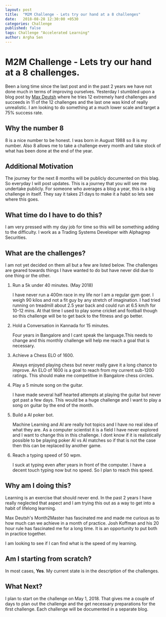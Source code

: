 ```yaml
---
layout: post
title:  "M2M Challenge - Lets try our hand at a 8 challenges"
date:   2018-08-28 12:30:00 +0530
categories: Challenge
published: false
tags: Challenge "Accelerated Learning"
author: Argha Sen
---
```

# M2M Challenge - Lets try our hand at a 8 challenges.
Been a long time since the last post and in the past 2 years we have not done much in terms of improving ourselves. Yesterday I stumbled upon a blog post by [Max Deutsh](https://medium.com/@maxdeutsch/m2m-day-1-completing-12-ridiculously-hard-challenges-in-12-months-9843700c741f) where he tries 12 extremely hard challenges and succeeds in 11 of the 12 challenges and the last one was kind of really unrealistic. I am looking to do something at a much lower scale and target a 75% success rate. 

## Why the number 8
8 is a nice number to be honest. I was born in August 1988 so 8 is my number. Also 8 allows me to take a challenge every month and take stock of what has been done at the end of the year. 

## Additional Motivation
The journey for the next 8 months will be publicly documented on this blag. So everyday I will post updates. This is a journey that you will see me undertake publicly. For someone who averages a blog a year, this is a big challenge in itself. They say it takes 21 days to make it a habit so lets see where this goes.

## What time do I have to do this?
I am very pressed with my day job for time so this will be something adding to the difficulty. I work as a Trading Systems Developer with Alphagrep Securities. 

## What are the challenges?

I am not yet decided on them all but a few are listed below. The challenges are geared towards things I have wanted to do but have never did due to one thing or the other.

1. Run a 5k under 40 minutes. (May 2018)

   I have never run a 400m race in my life nor I am a regular gym goer. I weigh 90 kilos and not a fit guy by any stretch of imagination. I had tried running on treadmill about 2.5 year back and could run at 6.5 km/h for 10-12 mins. At that time I used to play some cricket and football though so this challenge will be to get back to the fitness and go better. 

2. Hold a Conversation in Kannada for 15 minutes.

    Four years in Bangalore and I cant speak the language.This needs to change and this monthly challenge will help me reach a goal that is necessary.

3. Achieve a Chess ELO of 1600.

    Always enjoyed playing chess but never really gave it a long chance to improve. An ELO of 1600 is a goal to reach from my current sub-1200 ratings. This should make me competitive in Bangalore chess circles. 

4. Play a 5 minute song on the guitar.

    I have made several half hearted attempts at playing the guitar but never got past a few days. This would be a huge challenge and I want to play a song on guitar by the end of the month.

5. Build a AI poker bot.

    Machine Learning and AI are really hot topics and I have no real idea of what they are. As a computer scientist it is a field I have never explored and I want to change this in this challenge. I dont know if it is realistically possible to be playing poker AI vs AI matches so if that is not the case then this can be replaced by another game.

6. Reach a typing speed of 50 wpm.

    I suck at typing even after years in front of the computer. I have a decent touch typing now but no speed. So I plan to reach this speed.


## Why am I doing this?
Learning is an exercise that should never end. In the past 2 years I have really neglected that aspect and I am trying this out as a way to get into a habit of lifelong learning.

Max Deutsh's Month2Master has fascinated me and made me curious as to how much can we achieve in a month of practice. Josh Koffman and his 20 hour rule has fascinated me for a long time. It is an opportunity to put both in practice together.

I am looking to see if I can find what is the speed of my learning.

## Am I starting from scratch?
In most cases, **Yes**. My current state is in the description of the challenges.

## What Next?
I plan to start on the challenge on May 1, 2018. That gives me a couple of days to plan out the challenge and the get necessary preparations for the first challenge. Each challenge will be documented in a separate blog.

